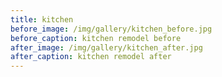 ```yaml
---
title: kitchen
before_image: /img/gallery/kitchen_before.jpg 
before_caption: kitchen remodel before
after_image: /img/gallery/kitchen_after.jpg
after_caption: kitchen remodel after
---
```


